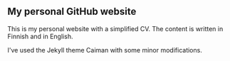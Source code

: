 ## My personal GitHub website

This is my personal website with a simplified CV. The content is written in Finnish and in English.

I've used the Jekyll theme Caiman with some minor modifications.
